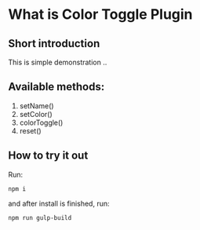 # What is Color Toggle Plugin
## Short introduction
This is simple demonstration ..

## Available methods:
1. setName()
2. setColor()
3. colorToggle()
4. reset()

## How to try it out
Run:
```
npm i
```
and after install is finished, run:
```
npm run gulp-build
```